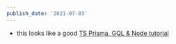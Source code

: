 ```yaml
---
publish_date: '2021-07-03'
---
```


- this looks like a good [TS Prisma, GQL & Node tutorial](https://medium.com/geekculture/how-to-setup-full-stack-apollo-gql-codegen-prisma-2-0-typescript-react-part-1-the-backend-e9eae9518dc9)
